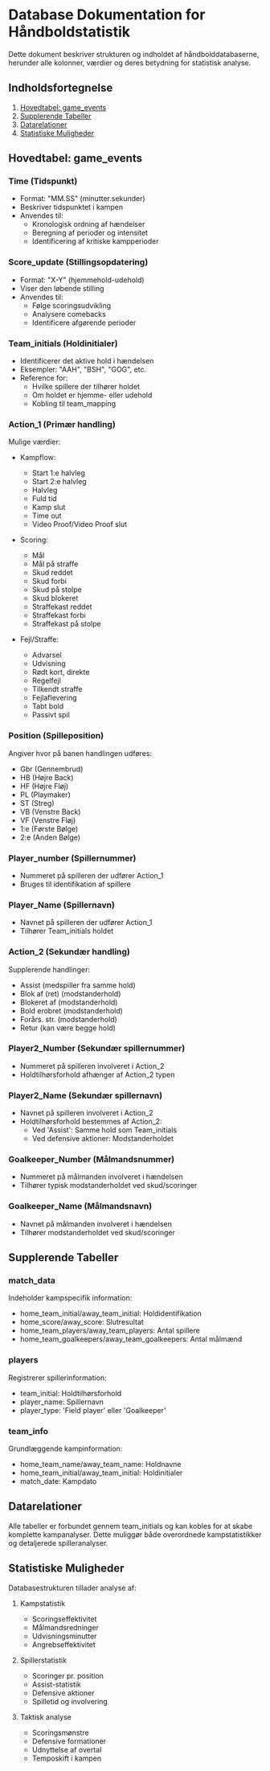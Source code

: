 # Database Dokumentation for Håndboldstatistik

Dette dokument beskriver strukturen og indholdet af håndbolddatabaserne, herunder alle kolonner, værdier og deres betydning for statistisk analyse.

## Indholdsfortegnelse
1. [Hovedtabel: game_events](#hovedtabel-game_events)
2. [Supplerende Tabeller](#supplerende-tabeller)
3. [Datarelationer](#datarelationer)
4. [Statistiske Muligheder](#statistiske-muligheder)

## Hovedtabel: game_events

### Time (Tidspunkt)
- Format: "MM.SS" (minutter.sekunder)
- Beskriver tidspunktet i kampen
- Anvendes til:
  * Kronologisk ordning af hændelser
  * Beregning af perioder og intensitet
  * Identificering af kritiske kampperioder

### Score_update (Stillingsopdatering)
- Format: "X-Y" (hjemmehold-udehold)
- Viser den løbende stilling
- Anvendes til:
  * Følge scoringsudvikling
  * Analysere comebacks
  * Identificere afgørende perioder

### Team_initials (Holdinitialer)
- Identificerer det aktive hold i hændelsen
- Eksempler: "AAH", "BSH", "GOG", etc.
- Reference for:
  * Hvilke spillere der tilhører holdet
  * Om holdet er hjemme- eller udehold
  * Kobling til team_mapping

### Action_1 (Primær handling)
Mulige værdier:
- Kampflow:
  * Start 1:e halvleg
  * Start 2:e halvleg
  * Halvleg
  * Fuld tid
  * Kamp slut
  * Time out
  * Video Proof/Video Proof slut

- Scoring:
  * Mål
  * Mål på straffe
  * Skud reddet
  * Skud forbi
  * Skud på stolpe
  * Skud blokeret
  * Straffekast reddet
  * Straffekast forbi
  * Straffekast på stolpe

- Fejl/Straffe:
  * Advarsel
  * Udvisning
  * Rødt kort, direkte
  * Regelfejl
  * Tilkendt straffe
  * Fejlaflevering
  * Tabt bold
  * Passivt spil

### Position (Spilleposition)
Angiver hvor på banen handlingen udføres:
- Gbr (Gennembrud)
- HB (Højre Back)
- HF (Højre Fløj)
- PL (Playmaker)
- ST (Streg)
- VB (Venstre Back)
- VF (Venstre Fløj)
- 1:e (Første Bølge)
- 2:e (Anden Bølge)

### Player_number (Spillernummer)
- Nummeret på spilleren der udfører Action_1
- Bruges til identifikation af spillere

### Player_Name (Spillernavn)
- Navnet på spilleren der udfører Action_1
- Tilhører Team_initials holdet

### Action_2 (Sekundær handling)
Supplerende handlinger:
- Assist (medspiller fra samme hold)
- Blok af (ret) (modstanderhold)
- Blokeret af (modstanderhold)
- Bold erobret (modstanderhold)
- Forårs. str. (modstanderhold)
- Retur (kan være begge hold)

### Player2_Number (Sekundær spillernummer)
- Nummeret på spilleren involveret i Action_2
- Holdtilhørsforhold afhænger af Action_2 typen

### Player2_Name (Sekundær spillernavn)
- Navnet på spilleren involveret i Action_2
- Holdtilhørsforhold bestemmes af Action_2:
  * Ved 'Assist': Samme hold som Team_initials
  * Ved defensive aktioner: Modstanderholdet

### Goalkeeper_Number (Målmandsnummer)
- Nummeret på målmanden involveret i hændelsen
- Tilhører typisk modstanderholdet ved skud/scoringer

### Goalkeeper_Name (Målmandsnavn)
- Navnet på målmanden involveret i hændelsen
- Tilhører modstanderholdet ved skud/scoringer

## Supplerende Tabeller

### match_data
Indeholder kampspecifik information:
- home_team_initial/away_team_initial: Holdidentifikation
- home_score/away_score: Slutresultat
- home_team_players/away_team_players: Antal spillere
- home_team_goalkeepers/away_team_goalkeepers: Antal målmænd

### players
Registrerer spillerinformation:
- team_initial: Holdtilhørsforhold
- player_name: Spillernavn
- player_type: 'Field player' eller 'Goalkeeper'

### team_info
Grundlæggende kampinformation:
- home_team_name/away_team_name: Holdnavne
- home_team_initial/away_team_initial: Holdinitialer
- match_date: Kampdato

## Datarelationer

Alle tabeller er forbundet gennem team_initials og kan kobles for at skabe komplette kampanalyser. Dette muliggør både overordnede kampstatistikker og detaljerede spilleranalyser.

## Statistiske Muligheder

Databasestrukturen tillader analyse af:
1. Kampstatistik
   - Scoringseffektivitet
   - Målmandsredninger
   - Udvisningsminutter
   - Angrebseffektivitet

2. Spillerstatistik
   - Scoringer pr. position
   - Assist-statistik
   - Defensive aktioner
   - Spilletid og involvering

3. Taktisk analyse
   - Scoringsmønstre
   - Defensive formationer
   - Udnyttelse af overtal
   - Temposkift i kampen